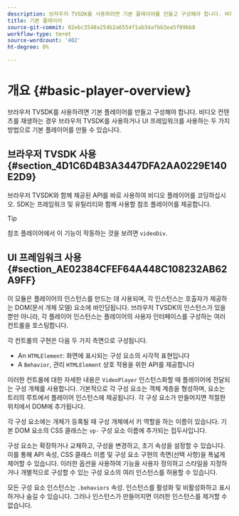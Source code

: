 ```yaml
---
description: 브라우저 TVSDK를 사용하려면 기본 플레이어를 만들고 구성해야 합니다. 비디오 컨텐츠를 재생하는 경우 브라우저 TVSDK를 사용하거나 UI 프레임워크를 사용하여 두 가지 방법으로 기본 플레이어를 만들 수 있습니다.
title: 기본 플레이어
source-git-commit: 02ebc3548a254b2a6554f1ab34afbb3ea5f09bb8
workflow-type: tm+mt
source-wordcount: '402'
ht-degree: 0%

---
```


# 개요 {#basic-player-overview}

브라우저 TVSDK를 사용하려면 기본 플레이어를 만들고 구성해야 합니다. 비디오 컨텐츠를 재생하는 경우 브라우저 TVSDK를 사용하거나 UI 프레임워크를 사용하는 두 가지 방법으로 기본 플레이어를 만들 수 있습니다.

## 브라우저 TVSDK 사용 {#section_4D1C6D4B3A3447DFA2AA0229E140E2D9}

브라우저 TVSDK와 함께 제공된 API를 바로 사용하여 비디오 플레이어를 코딩하십시오. SDK는 프레임워크 및 유틸리티와 함께 사용할 참조 플레이어를 제공합니다.

>[!TIP]
>
>참조 플레이어에서 이 기능이 작동하는 것을 보려면 `videoDiv`.

## UI 프레임워크 사용 {#section_AE02384CFEF64A448C108232AB62A9FF}

이 모듈은 플레이어의 인스턴스를 만드는 데 사용되며, 각 인스턴스는 호출자가 제공하는 DOM(문서 개체 모델) 요소에 바인딩됩니다. 브라우저 TVSDK의 인스턴스가 있을 뿐만 아니라, 각 플레이어 인스턴스는 플레이어의 사용자 인터페이스를 구성하는 여러 컨트롤을 호스팅합니다.

각 컨트롤의 구현은 다음 두 가지 측면으로 구성됩니다.

* An `HTMLElement`: 화면에 표시되는 구성 요소의 시각적 표현입니다
* A `Behavior`, 관리 `HTMLElement` 상호 작용을 위한 API를 제공합니다

이러한 컨트롤에 대한 자세한 내용은 `VideoPlayer` 인스턴스화할 때 플레이어에 전달되는 구성 개체를 사용합니다. 기본적으로 각 구성 요소는 객체 계층을 형성하며, 요소는 트리의 루트에서 플레이어 인스턴스에 제공됩니다. 각 구성 요소가 만들어지면 적절한 위치에서 DOM에 추가됩니다.

각 구성 요소에는 개체가 등록될 때 구성 개체에서 키 역할을 하는 이름이 있습니다. 기본 DOM 요소의 CSS 클래스는 `vp-` 구성 요소 이름에 추가되는 접두사입니다.

구성 요소는 확장하거나 교체하고, 구성을 변경하고, 초기 속성을 설정할 수 있습니다. 이를 통해 API 속성, CSS 클래스 이름 및 구성 요소 구현의 측면(선택 사항)을 폭넓게 제어할 수 있습니다. 이러한 옵션을 사용하여 기능을 사용자 정의하고 스타일을 지정하거나 개별적으로 구성할 수 있는 구성 요소의 여러 인스턴스를 허용할 수 있습니다.

모든 구성 요소 인스턴스는 `.behaviors` 속성. 인스턴스를 활성화 및 비활성화하고 표시하거나 숨길 수 있습니다. 그러나 인스턴스가 만들어지면 이러한 인스턴스를 제거할 수 없습니다.
